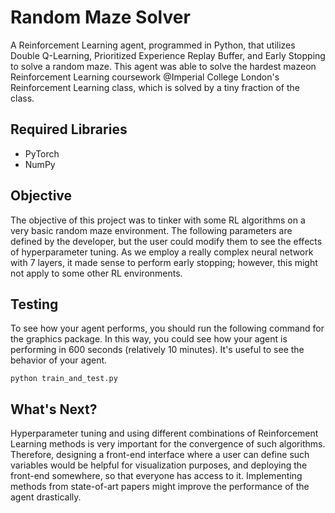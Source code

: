 # Random Maze Solver
A Reinforcement Learning agent, programmed in Python, that utilizes Double Q-Learning, 
Prioritized Experience Replay Buffer, and Early Stopping to solve a random maze. This agent was able to
solve the hardest mazeon Reinforcement Learning coursework @Imperial College London's Reinforcement
Learning class, which is solved by a tiny fraction of the class.

## Required Libraries
* PyTorch
* NumPy

## Objective

The objective of this project was to tinker with some RL algorithms on a very basic random maze environment. The following 
parameters are defined by the developer, but the user could modify them to see the effects of hyperparameter tuning. As 
we employ a really complex neural network with 7 layers, it made sense to perform early stopping; however, this might not
apply to some other RL environments. 

## Testing

To see how your agent performs, you should run the following command for the graphics package. In this way, you could see how your agent is performing in 600 seconds (relatively 10 minutes). It's useful to see the behavior of your agent.

```shell
python train_and_test.py
```

## What's Next?

Hyperparameter tuning and using different combinations of Reinforcement Learning methods is very important for the convergence of such algorithms. Therefore, designing a front-end interface where a user can define such variables would be helpful for visualization purposes, and deploying the front-end somewhere, so that everyone has access to it. Implementing methods from state-of-art papers might improve the performance of the agent drastically. 
